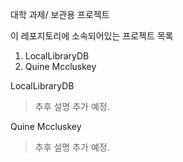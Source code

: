 대학 과제/ 보관용 프로젝트

이 레포지토리에 소속되어있는 프로젝트 목록
1. LocalLibraryDB
2. Quine Mccluskey


LocalLibraryDB
> 추후 설명 추가 예정.



Quine Mccluskey
> 추후 설명 추가 예정.
